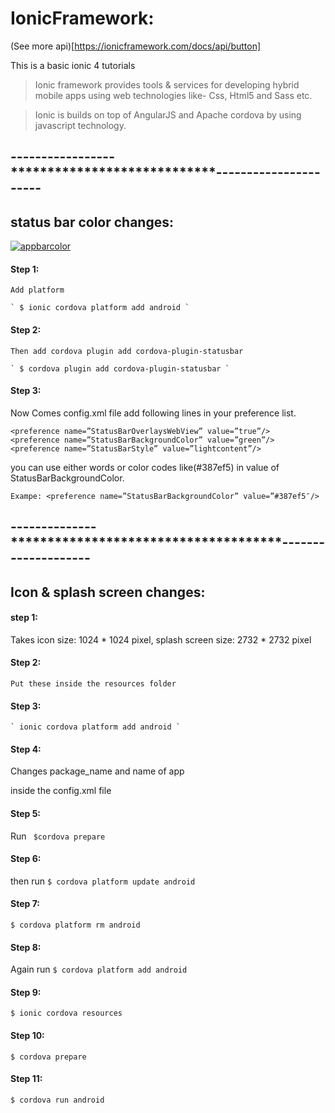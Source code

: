# IonicFramework:
(See more api)[https://ionicframework.com/docs/api/button]

This is a basic ionic 4 tutorials
>Ionic framework provides tools & services for developing hybrid mobile apps using web technologies like- Css, Html5 and Sass etc.

>Ionic is builds on top of AngularJS and Apache cordova by using javascript technology.


## -----------------****************************----------------------



## status bar color changes:

 <a href="https://imgbb.com/"><img src="https://i.ibb.co/7nLTNzX/appbarcolor.png" alt="appbarcolor" border="0"></a>
 
 #### Step 1:
    Add platform
    
    ` $ ionic cordova platform add android `
    
  #### Step 2:
    Then add cordova plugin add cordova-plugin-statusbar
    
    ` $ cordova plugin add cordova-plugin-statusbar `
    
  #### Step 3:
   Now Comes config.xml file 
   add following lines in your preference list.
```
<preference name=”StatusBarOverlaysWebView” value=”true”/>
<preference name=”StatusBarBackgroundColor” value=”green”/>
<preference name=”StatusBarStyle” value=”lightcontent”/>  
 ```
you can use either words or color codes like(#387ef5) in value of StatusBarBackgroundColor.

` Exampe: <preference name=”StatusBarBackgroundColor” value=”#387ef5″/> `


  
##  --------------*************************************--------------------   


## Icon & splash screen changes:

 #### step 1: 
   Takes icon size: 1024 * 1024 pixel, splash screen size: 2732 * 2732 pixel
   
 #### Step 2:
    Put these inside the resources folder 
    
 #### Step 3:   
    ` ionic cordova platform add android `
    
 #### Step 4:
 Changes package_name and name of app
 
 inside the config.xml file
 
 #### Step 5:   
   Run 
   ` $cordova prepare`
   
  #### Step 6:  
  then run 
  ` $ cordova platform update android `
  
   #### Step 7: 
   ` $ cordova platform rm android `
   
  #### Step 8:   
  Again run 
  ` $ cordova platform add android `
  
  #### Step 9:  
  
  ` $ ionic cordova resources `
  
   #### Step 10:
   
   ` $ cordova prepare `
   
   #### Step 11:
   
   ` $ cordova run android `
 

 


  
    
